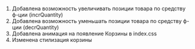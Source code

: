1) Добавлена возможность увеличивать позиции товара по средству ф-ции (incrQuantity)
2) Добавлена возможность уменьшать позиции товара по средству ф-ции (decrQuantity)
3) Добавлена анимация на появление Корзины в index.css
4) Изменена стилизация корзины
